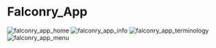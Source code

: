 # Falconry_App
![falconry_app_home](https://user-images.githubusercontent.com/60871353/171278017-7e539032-3568-49dc-a715-d4bef854ff7d.jpg)
![falconry_app_info](https://user-images.githubusercontent.com/60871353/171278133-190ea1d0-b10d-4d20-8782-8a768e9fa18c.jpg)
![falconry_app_terminology](https://user-images.githubusercontent.com/60871353/171278140-1834d441-b3a3-4411-bd1f-93dff88e3eae.jpg)
![falconry_app_menu](https://user-images.githubusercontent.com/60871353/171278143-19315c5e-19f2-4562-8b1c-a6134cf45444.jpg)
